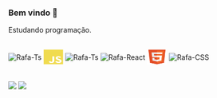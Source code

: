 ### Bem vindo 👋
Estudando programação.

 <div style="display: inline_block"><br>
  <img align="center" alt="Rafa-Ts" height="30" width="40" src="https://cdn.jsdelivr.net/gh/devicons/devicon/icons/java/java-original.svg">
  <img align="center" alt="Rafa-Js" height="30" width="40" src="https://raw.githubusercontent.com/devicons/devicon/master/icons/javascript/javascript-plain.svg">
  <img align="center" alt="Rafa-Ts" height="30" width="40" src="https://cdn.jsdelivr.net/gh/devicons/devicon/icons/php/php-original.svg">
  <img align="center" alt="Rafa-React" height="30" width="40" src="https://cdn.jsdelivr.net/gh/devicons/devicon/icons/css3/css3-original.svg">
  <img align="center" alt="Rafa-HTML" height="30" width="40" src="https://raw.githubusercontent.com/devicons/devicon/master/icons/html5/html5-original.svg">
  <img align="center" alt="Rafa-CSS" height="30" width="40" src="https://cdn.jsdelivr.net/gh/devicons/devicon/icons/mysql/mysql-original-wordmark.svg">
 </div>
 
 <br>
 <br>
 <div> 
  <a href="https://www.linkedin.com/in/nathan-de-andrade-gon%C3%A7alves-a1a398192/" target="_blank"><img src="https://img.shields.io/badge/-LinkedIn-%230077B5?style=for-   the-badge&logo=linkedin&logoColor=white" target="_blank"></a> 
  <a href="https://www.instagram.com/nathan.drade/" target="_blank"><img src="https://img.shields.io/badge/-Instagram-%23E4405F?style=for-the-                     badge&logo=instagram&logoColor=white" target="_blank"></a>
</div>

